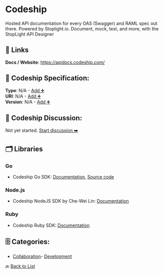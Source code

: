 # Codeship

Hosted API documentation for every OAS (Swagger) and RAML spec out there. Powered by Stoplight.io. Document, mock, test, and more, with the StopLight API Designer

##  🔗 Links
**Docs / Website**: https://apidocs.codeship.com/

## 🧬 Codeship Specification:
**Type**: N/A - [Add ➕](https://github.com/apis-list/apis-list/edit/main/apis.yaml#L3623)  
**URI**: N/A - [Add ➕](https://github.com/apis-list/apis-list/edit/main/apis.yaml#L3623)  
**Version**: N/A - [Add ➕](https://github.com/apis-list/apis-list/edit/main/apis.yaml#L3623)

## 💬 Codeship Discussion:
Not yet started. [Start discussion ➡️](https://github.com/apis-list/apis-list/discussions/new)

## 🗂️ Libraries
### Go
- Codeship Go SDK: [Documentation](https://godoc.org/github.com/codeship/codeship-go), [Source code](https://github.com/codeship/codeship-go)
### Node.js
- Codeship NodeJS SDK by Che-Wei Lin: [Documentation](https://github.com/John-Lin/codeship-api)
### Ruby
- Codeship Ruby SDK: [Documentation](https://github.com/codeship/codeship-ruby)


## 🗄️ Categories:
- [Collaboration](https://github.com/apis-list/apis-list#collaboration-)- [Development](https://github.com/apis-list/apis-list#development-)

🔙  [Back to List](https://github.com/apis-list/apis-list)
